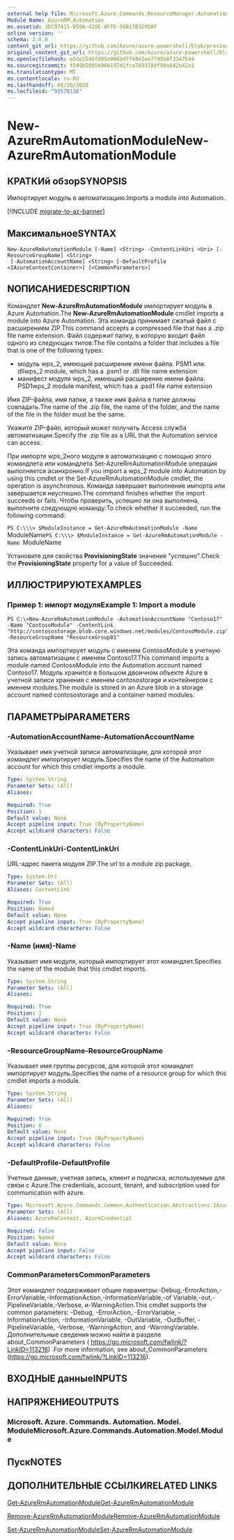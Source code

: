 ```yaml
---
external help file: Microsoft.Azure.Commands.ResourceManager.Automation.dll-Help.xml
Module Name: AzureRM.Automation
ms.assetid: 2DC97415-D59A-428E-8FFE-56B17B320DAF
online version: ''
schema: 2.0.0
content_git_url: https://github.com/Azure/azure-powershell/blob/preview/src/ResourceManager/Automation/Commands.Automation/help/New-AzureRmAutomationModule.md
original_content_git_url: https://github.com/Azure/azure-powershell/blob/preview/src/ResourceManager/Automation/Commands.Automation/help/New-AzureRmAutomationModule.md
ms.openlocfilehash: e2de3546f805e006bd7f48e2ee7f95b8f3347544
ms.sourcegitcommit: f599b50d5e980197d1fca769378df90a842b42a1
ms.translationtype: MT
ms.contentlocale: ru-RU
ms.lasthandoff: 08/20/2020
ms.locfileid: "93570136"
---
```

# <span data-ttu-id="d49f9-101">New-AzureRmAutomationModule</span><span class="sxs-lookup"><span data-stu-id="d49f9-101">New-AzureRmAutomationModule</span></span>

## <span data-ttu-id="d49f9-102">КРАТКИй обзор</span><span class="sxs-lookup"><span data-stu-id="d49f9-102">SYNOPSIS</span></span>
<span data-ttu-id="d49f9-103">Импортирует модуль в автоматизацию.</span><span class="sxs-lookup"><span data-stu-id="d49f9-103">Imports a module into Automation.</span></span>

[!INCLUDE [migrate-to-az-banner](../../includes/migrate-to-az-banner.md)]

## <span data-ttu-id="d49f9-104">Максимальное</span><span class="sxs-lookup"><span data-stu-id="d49f9-104">SYNTAX</span></span>

```
New-AzureRmAutomationModule [-Name] <String> -ContentLinkUri <Uri> [-ResourceGroupName] <String>
 [-AutomationAccountName] <String> [-DefaultProfile <IAzureContextContainer>] [<CommonParameters>]
```

## <span data-ttu-id="d49f9-105">NОПИСАНИЕ</span><span class="sxs-lookup"><span data-stu-id="d49f9-105">DESCRIPTION</span></span>
<span data-ttu-id="d49f9-106">Командлет **New-AzureRmAutomationModule** импортирует модуль в Azure Automation.</span><span class="sxs-lookup"><span data-stu-id="d49f9-106">The **New-AzureRmAutomationModule** cmdlet imports a module into Azure Automation.</span></span>
<span data-ttu-id="d49f9-107">Эта команда принимает сжатый файл с расширением ZIP.</span><span class="sxs-lookup"><span data-stu-id="d49f9-107">This command accepts a compressed file that has a .zip file name extension.</span></span>
<span data-ttu-id="d49f9-108">Файл содержит папку, в которую входит файл одного из следующих типов:</span><span class="sxs-lookup"><span data-stu-id="d49f9-108">The file contains a folder that includes a file that is one of the following types:</span></span> 

- <span data-ttu-id="d49f9-109">модуль wps_2, имеющий расширение имени файла. PSM1 или. dll</span><span class="sxs-lookup"><span data-stu-id="d49f9-109">wps_2 module, which has a .psm1 or .dll file name extension</span></span> 
- <span data-ttu-id="d49f9-110">манифест модуля wps_2, имеющий расширение имени файла. PSD1</span><span class="sxs-lookup"><span data-stu-id="d49f9-110">wps_2 module manifest, which has a .psd1 file name extension</span></span>

<span data-ttu-id="d49f9-111">Имя ZIP-файла, имя папки, а также имя файла в папке должны совпадать.</span><span class="sxs-lookup"><span data-stu-id="d49f9-111">The name of the .zip file, the name of the folder, and the name of the file in the folder must be the same.</span></span>

<span data-ttu-id="d49f9-112">Укажите ZIP-файл, который может получать Access служба автоматизации.</span><span class="sxs-lookup"><span data-stu-id="d49f9-112">Specify the .zip file as a URL that the Automation service can access.</span></span>

<span data-ttu-id="d49f9-113">При импорте wps_2ного модуля в автоматизацию с помощью этого командлета или командлета Set-AzureRmAutomationModule операция выполняется асинхронно.</span><span class="sxs-lookup"><span data-stu-id="d49f9-113">If you import a wps_2 module into Automation by using this cmdlet or the Set-AzureRmAutomationModule cmdlet, the operation is asynchronous.</span></span>
<span data-ttu-id="d49f9-114">Команда завершает выполнение импорта или завершается неуспешно.</span><span class="sxs-lookup"><span data-stu-id="d49f9-114">The command finishes whether the import succeeds or fails.</span></span>
<span data-ttu-id="d49f9-115">Чтобы проверить, успешно ли она выполнена, выполните следующую команду:</span><span class="sxs-lookup"><span data-stu-id="d49f9-115">To check whether it succeeded, run the following command:</span></span>

<span data-ttu-id="d49f9-116">`PS C:\\\> $ModuleInstance = Get-AzureRmAutomationModule -Name `ModuleName</span><span class="sxs-lookup"><span data-stu-id="d49f9-116">`PS C:\\\> $ModuleInstance = Get-AzureRmAutomationModule -Name `ModuleName</span></span>

<span data-ttu-id="d49f9-117">Установите для свойства **ProvisioningState** значение "успешно".</span><span class="sxs-lookup"><span data-stu-id="d49f9-117">Check the **ProvisioningState** property for a value of Succeeded.</span></span>

## <span data-ttu-id="d49f9-118">ИЛЛЮСТРИРУЮТ</span><span class="sxs-lookup"><span data-stu-id="d49f9-118">EXAMPLES</span></span>

### <span data-ttu-id="d49f9-119">Пример 1: импорт модуля</span><span class="sxs-lookup"><span data-stu-id="d49f9-119">Example 1: Import a module</span></span>
```
PS C:\>New-AzureRmAutomationModule -AutomationAccountName "Contoso17" -Name "ContosoModule" -ContentLink "http://contosostorage.blob.core.windows.net/modules/ContosoModule.zip" -ResourceGroupName "ResourceGroup01"
```

<span data-ttu-id="d49f9-120">Эта команда импортирует модуль с именем ContosoModule в учетную запись автоматизации с именем Contoso17.</span><span class="sxs-lookup"><span data-stu-id="d49f9-120">This command imports a module named ContosoModule into the Automation account named Contoso17.</span></span>
<span data-ttu-id="d49f9-121">Модуль хранится в большом двоичном объекте Azure в учетной записи хранения с именем contosostorage и контейнером с именем modules.</span><span class="sxs-lookup"><span data-stu-id="d49f9-121">The module is stored in an Azure blob in a storage account named contosostorage and a container named modules.</span></span>

## <span data-ttu-id="d49f9-122">ПАРАМЕТРЫ</span><span class="sxs-lookup"><span data-stu-id="d49f9-122">PARAMETERS</span></span>

### <span data-ttu-id="d49f9-123">-AutomationAccountName</span><span class="sxs-lookup"><span data-stu-id="d49f9-123">-AutomationAccountName</span></span>
<span data-ttu-id="d49f9-124">Указывает имя учетной записи автоматизации, для которой этот командлет импортирует модуль.</span><span class="sxs-lookup"><span data-stu-id="d49f9-124">Specifies the name of the Automation account for which this cmdlet imports a module.</span></span>

```yaml
Type: System.String
Parameter Sets: (All)
Aliases: 

Required: True
Position: 1
Default value: None
Accept pipeline input: True (ByPropertyName)
Accept wildcard characters: False
```

### <span data-ttu-id="d49f9-125">-ContentLinkUri</span><span class="sxs-lookup"><span data-stu-id="d49f9-125">-ContentLinkUri</span></span>
<span data-ttu-id="d49f9-126">URL-адрес пакета модуля ZIP.</span><span class="sxs-lookup"><span data-stu-id="d49f9-126">The url to a module zip package.</span></span>

```yaml
Type: System.Uri
Parameter Sets: (All)
Aliases: ContentLink

Required: True
Position: Named
Default value: None
Accept pipeline input: True (ByPropertyName)
Accept wildcard characters: False
```

### <span data-ttu-id="d49f9-127">-Name (имя)</span><span class="sxs-lookup"><span data-stu-id="d49f9-127">-Name</span></span>
<span data-ttu-id="d49f9-128">Указывает имя модуля, который импортирует этот командлет.</span><span class="sxs-lookup"><span data-stu-id="d49f9-128">Specifies the name of the module that this cmdlet imports.</span></span>

```yaml
Type: System.String
Parameter Sets: (All)
Aliases: 

Required: True
Position: 2
Default value: None
Accept pipeline input: True (ByPropertyName)
Accept wildcard characters: False
```

### <span data-ttu-id="d49f9-129">-ResourceGroupName</span><span class="sxs-lookup"><span data-stu-id="d49f9-129">-ResourceGroupName</span></span>
<span data-ttu-id="d49f9-130">Указывает имя группы ресурсов, для которой этот командлет импортирует модуль.</span><span class="sxs-lookup"><span data-stu-id="d49f9-130">Specifies the name of a resource group for which this cmdlet imports a module.</span></span>

```yaml
Type: System.String
Parameter Sets: (All)
Aliases: 

Required: True
Position: 0
Default value: None
Accept pipeline input: True (ByPropertyName)
Accept wildcard characters: False
```

### <span data-ttu-id="d49f9-131">-DefaultProfile</span><span class="sxs-lookup"><span data-stu-id="d49f9-131">-DefaultProfile</span></span>
<span data-ttu-id="d49f9-132">Учетные данные, учетная запись, клиент и подписка, используемые для связи с Azure.</span><span class="sxs-lookup"><span data-stu-id="d49f9-132">The credentials, account, tenant, and subscription used for communication with azure.</span></span>

```yaml
Type: Microsoft.Azure.Commands.Common.Authentication.Abstractions.IAzureContextContainer
Parameter Sets: (All)
Aliases: AzureRmContext, AzureCredential

Required: False
Position: Named
Default value: None
Accept pipeline input: False
Accept wildcard characters: False
```

### <span data-ttu-id="d49f9-133">CommonParameters</span><span class="sxs-lookup"><span data-stu-id="d49f9-133">CommonParameters</span></span>
<span data-ttu-id="d49f9-134">Этот командлет поддерживает общие параметры:-Debug,-ErrorAction,-ErrorVariable,-InformationAction,-InformationVariable,-of Variable,-out,-PipelineVariable,-Verbose, и-WarningAction.</span><span class="sxs-lookup"><span data-stu-id="d49f9-134">This cmdlet supports the common parameters: -Debug, -ErrorAction, -ErrorVariable, -InformationAction, -InformationVariable, -OutVariable, -OutBuffer, -PipelineVariable, -Verbose, -WarningAction, and -WarningVariable.</span></span> <span data-ttu-id="d49f9-135">Дополнительные сведения можно найти в разделе about_CommonParameters ( https://go.microsoft.com/fwlink/?LinkID=113216) .</span><span class="sxs-lookup"><span data-stu-id="d49f9-135">For more information, see about_CommonParameters (https://go.microsoft.com/fwlink/?LinkID=113216).</span></span>

## <span data-ttu-id="d49f9-136">ВХОДНЫЕ данные</span><span class="sxs-lookup"><span data-stu-id="d49f9-136">INPUTS</span></span>

## <span data-ttu-id="d49f9-137">НАПРЯЖЕНИЕ</span><span class="sxs-lookup"><span data-stu-id="d49f9-137">OUTPUTS</span></span>

### <span data-ttu-id="d49f9-138">Microsoft. Azure. Commands. Automation. Model. Module</span><span class="sxs-lookup"><span data-stu-id="d49f9-138">Microsoft.Azure.Commands.Automation.Model.Module</span></span>

## <span data-ttu-id="d49f9-139">Пуск</span><span class="sxs-lookup"><span data-stu-id="d49f9-139">NOTES</span></span>

## <span data-ttu-id="d49f9-140">ДОПОЛНИТЕЛЬНЫЕ ССЫЛКИ</span><span class="sxs-lookup"><span data-stu-id="d49f9-140">RELATED LINKS</span></span>

[<span data-ttu-id="d49f9-141">Get-AzureRmAutomationModule</span><span class="sxs-lookup"><span data-stu-id="d49f9-141">Get-AzureRmAutomationModule</span></span>](./Get-AzureRmAutomationModule.md)

[<span data-ttu-id="d49f9-142">Remove-AzureRmAutomationModule</span><span class="sxs-lookup"><span data-stu-id="d49f9-142">Remove-AzureRmAutomationModule</span></span>](./Remove-AzureRmAutomationModule.md)

[<span data-ttu-id="d49f9-143">Set-AzureRmAutomationModule</span><span class="sxs-lookup"><span data-stu-id="d49f9-143">Set-AzureRmAutomationModule</span></span>](./Set-AzureRmAutomationModule.md)


